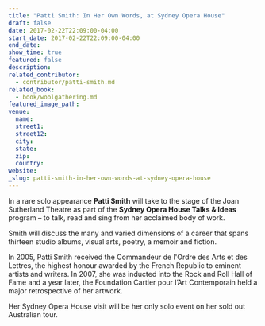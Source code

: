 ```yaml
---
title: "Patti Smith: In Her Own Words, at Sydney Opera House"
draft: false
date: 2017-02-22T22:09:00-04:00
start_date: 2017-02-22T22:09:00-04:00
end_date:
show_time: true
featured: false
description:
related_contributor:
  - contributor/patti-smith.md
related_book:
  - book/woolgathering.md
featured_image_path:
venue:
  name:
  street1:
  street12:
  city:
  state:
  zip:
  country:
website:
_slug: patti-smith-in-her-own-words-at-sydney-opera-house
---
```


In a rare solo appearance **Patti Smith** will take to the stage of the Joan Sutherland Theatre as part of the **Sydney Opera House Talks & Ideas** program – to talk, read and sing from her acclaimed body of work.

Smith will discuss the many and varied dimensions of a career that spans thirteen studio albums, visual arts, poetry, a memoir and fiction.

In 2005, Patti Smith received the Commandeur de l'Ordre des Arts et des Lettres, the highest honour awarded by the French Republic to eminent artists and writers. In 2007, she was inducted into the Rock and Roll Hall of Fame and a year later, the Foundation Cartier pour l’Art Contemporain held a major retrospective of her artwork.

Her Sydney Opera House visit will be her only solo event on her sold out Australian tour.

